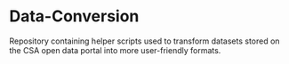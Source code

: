 # Data-Conversion
Repository containing helper scripts used to transform datasets stored on the CSA open data portal into more user-friendly formats.
